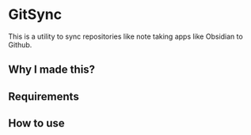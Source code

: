 # GitSync

This is a utility to sync repositories like note taking apps like Obsidian to Github.

## Why I made this?

## Requirements

## How to use